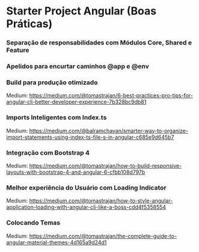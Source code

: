 # Starter Project Angular (Boas Práticas)

### Separação de responsabilidades com Módulos Core, Shared e Feature
### Apelidos para encurtar caminhos @app e @env
### Build para produção otimizado
  Medium: https://medium.com/@tomastrajan/6-best-practices-pro-tips-for-angular-cli-better-developer-experience-7b328bc9db81

### Imports Inteligentes com Index.ts
  Medium: https://medium.com/@balramchavan/smarter-way-to-organize-import-statements-using-index-ts-file-s-in-angular-c685e9d645b7

### Integração com Bootstrap 4
  Medium: https://medium.com/@tomastrajan/how-to-build-responsive-layouts-with-bootstrap-4-and-angular-6-cfbb108d797b

### Melhor experiência do Usuário com Loading Indicator
  Medium: https://medium.com/@tomastrajan/how-to-style-angular-application-loading-with-angular-cli-like-a-boss-cdd4f5358554

### Colocando Temas
  Medium: https://medium.com/@tomastrajan/the-complete-guide-to-angular-material-themes-4d165a9d24d1
